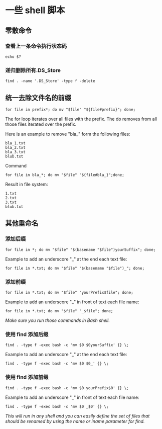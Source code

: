 # 一些 shell 脚本

## 零散命令

### 查看上一条命令执行状态码

```shell
echo $?
```

### 递归删除所有.DS_Store

```shell
find . -name '.DS_Store' -type f -delete
```

## 统一去除文件名的前缀

```shell
for file in prefix*; do mv "$file" "${file#prefix}"; done;
```

The for loop iterates over all files with the prefix. The do removes from all those files iterated over the prefix.

Here is an example to remove "bla\_" form the following files:

```console
bla_1.txt
bla_2.txt
bla_3.txt
blub.txt
```

Command

```shell
for file in bla_*; do mv "$file" "${file#bla_}";done;
```

Result in file system:

```console
1.txt
2.txt
3.txt
blub.txt
```

## 其他重命名

### 添加后缀

```shell
for file in *; do mv "$file" "$(basename "$file")yourSuffix"; done;
```

Example to add an underscore "\_" at the end each text file:

```shell
for file in *.txt; do mv "$file" "$(basename "$file")_"; done;
```

### 添加前缀

```shell
for file in *.txt; do mv "$file" "yourPrefix$file"; done;
```

Example to add an underscore "\_" in front of text each file name:

```shell
for file in *.txt; do mv "$file" "_$file"; done;
```

_Make sure you run those commands in Bash shell._

### 使用 find 添加后缀

```shell
find . -type f -exec bash -c 'mv $0 $0yourSuffix' {} \;
```

Example to add an underscore "\_" at the end each text file:

```shell
find . -type f -exec bash -c 'mv $0 $0_' {} \;
```

### 使用 find 添加前缀

```shell
find . -type f -exec bash -c 'mv $0 yourPrefix$0' {} \;
```

Example to add an underscore "\_" in front of text each file name:

```shell
find . -type f -exec bash -c 'mv $0 _$0' {} \;
```

_This will run in any shell and you can easily define the set of files that should be renamed by using the name or iname parameter for find._
